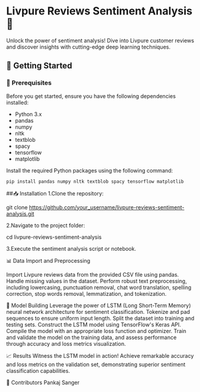 # Livpure Reviews Sentiment Analysis 🚀

Unlock the power of sentiment analysis! Dive into Livpure customer reviews and discover insights with cutting-edge deep learning techniques.

## 🚀 Getting Started

### 🔧 Prerequisites

Before you get started, ensure you have the following dependencies installed:

- Python 3.x
- pandas
- numpy
- nltk
- textblob
- spacy
- tensorflow
- matplotlib

Install the required Python packages using the following command:

```bash
pip install pandas numpy nltk textblob spacy tensorflow matplotlib
```
##📥 Installation
1.Clone the repository:

git clone https://github.com/your_username/livpure-reviews-sentiment-analysis.git

2.Navigate to the project folder:

cd livpure-reviews-sentiment-analysis

3.Execute the sentiment analysis script or notebook.

📊 Data Import and Preprocessing

Import Livpure reviews data from the provided CSV file using pandas.
Handle missing values in the dataset.
Perform robust text preprocessing, including lowercasing, punctuation removal, chat word translation, spelling correction, stop words removal, lemmatization, and tokenization.

🧠 Model Building
Leverage the power of LSTM (Long Short-Term Memory) neural network architecture for sentiment classification.
Tokenize and pad sequences to ensure uniform input length.
Split the dataset into training and testing sets.
Construct the LSTM model using TensorFlow's Keras API.
Compile the model with an appropriate loss function and optimizer.
Train and validate the model on the training data, and assess performance through accuracy and loss metrics visualization.

📈 Results
Witness the LSTM model in action! Achieve remarkable accuracy and loss metrics on the validation set, demonstrating superior sentiment classification capabilities.

👥 Contributors
Pankaj Sanger
